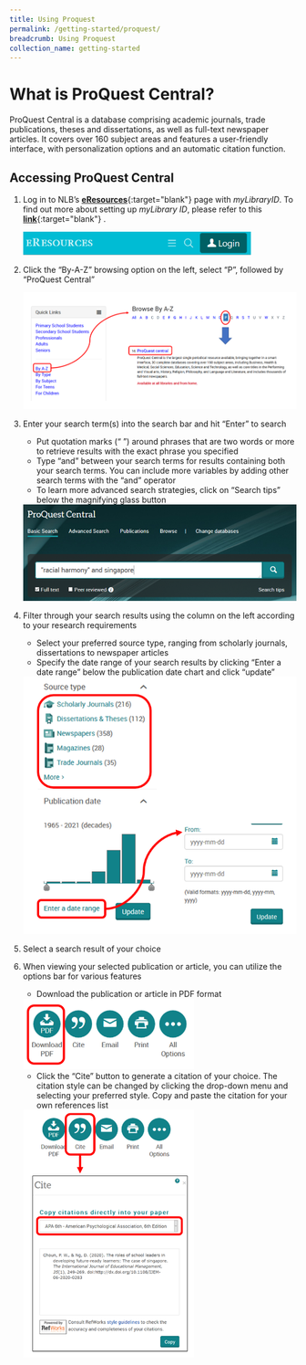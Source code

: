 ```yaml
---
title: Using Proquest
permalink: /getting-started/proquest/
breadcrumb: Using Proquest
collection_name: getting-started
---
```


# **What is ProQuest Central?**

ProQuest Central is a database comprising academic journals, trade publications, theses and dissertations, as well as full-text newspaper articles. It covers over 160 subject areas and features a user-friendly interface, with personalization options and an automatic citation function.

## **Accessing ProQuest Central**

1. Log in to NLB’s [**eResources**](https://eresources.nlb.gov.sg/main){:target="blank"} page with *myLibraryID*. To find out more about setting up *myLibrary ID*, please refer to this [**link**](https://go.gov.sg/mylibraryid){:target="blank"} .

   <img src="\images\getting-started\eresources-1_Login.PNG" style="width:400px;" />

2. Click the “By-A-Z” browsing option on the left, select “P”, followed by “ProQuest Central” 

   <img src="\images\getting-started\proquest-2_Accessing PQ.PNG" style="width:500px;" />

3. Enter your search term(s) into the search bar and hit “Enter” to search

   - Put quotation marks (“ ”) around phrases that are two words or more to retrieve results with the exact phrase you specified
   - Type “and” between your search terms for results containing both your search terms. You can include more variables by adding other search terms with the “and” operator
   - To learn more advanced search strategies, click on “Search tips” below the magnifying glass button

   <img src="\images\getting-started\proquest-3_search.PNG" style="width:500px;" />

4. Filter through your search results using the column on the left according to your research requirements 

   - Select your preferred source type, ranging from scholarly journals, dissertations to newspaper articles
   - Specify the date range of your search results by clicking “Enter a date range” below the publication date chart and click “update”

   <img src="\images\getting-started\proquest-4_Filter column.PNG" style="width:500px;" />

5. Select a search result of your choice

6. When viewing your selected publication or article, you can utilize the options bar for various features

   - Download the publication or article in PDF format

   <img src="\images\getting-started\proquest-5_download pdf.PNG" style="width:300px;" />

   - Click the “Cite” button to generate a citation of your choice. The citation style can be changed by clicking the drop-down menu and selecting your preferred style. Copy and paste the citation for your own references list

   <img src="\images\getting-started\proquest-6_citation.PNG" style="width:300px;" />

